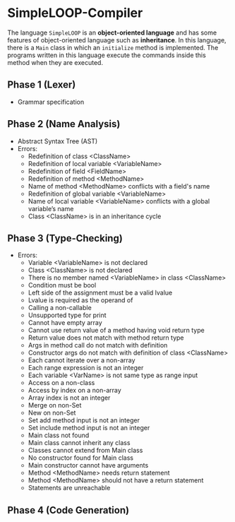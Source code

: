# SimpleLOOP-Compiler

The language `SimpleLOOP` is an **object-oriented language** and has some features of object-oriented language such as **inheritance**. In this language, there is a `Main` class in which an `initialize` method is implemented. The programs written in this language execute the commands inside this method when they are executed.
## Phase 1 (Lexer)
* Grammar specification

## Phase 2 (Name Analysis)
* Abstract Syntax Tree (AST)
* Errors:
  * Redefinition of class \<ClassName>
  * Redefinition of local variable \<VariableName>
  * Redefinition of field \<FieldName>
  * Redefinition of method \<MethodName>
  * Name of method \<MethodName> conflicts with a field's name
  * Redefinition of global variable \<VariableName>
  * Name of local variable \<VariableName> conflicts with a global variable’s name
  * Class \<ClassName> is in an inheritance cycle

## Phase 3 (Type-Checking)
* Errors:
  * Variable \<VariableName> is not declared
  * Class \<ClassName> is not declared
  * There is no member named \<VariableName> in class \<ClassName>
  * Condition must be bool
  * Left side of the assignment must be a valid lvalue
  * Lvalue is required as the operand of <OperatorName>
  * Calling a non-callable
  * Unsupported type for print
  * Cannot have empty array
  * Cannot use return value of a method having void return type
  * Return value does not match with method return type
  * Args in method call do not match with definition
  * Constructor args do not match with definition of class \<ClassName>
  * Each cannot iterate over a non-array
  * Each range expression is not an integer
  * Each variable \<VarName> is not same type as range input
  * Access on a non-class
  * Access by index on a non-array
  * Array index is not an integer
  *  Merge on non-Set
  *  New on non-Set
  *  Set add method input is not an integer
  *  Set include method input is not an integer
  *  Main class not found
  *  Main class cannot inherit any class
  *  Classes cannot extend from Main class
  *  No constructor found for Main class
  *  Main constructor cannot have arguments
  *  Method \<MethodName> needs return statement
  *  Method \<MethodName> should not have a return statement
  *  Statements are unreachable

## Phase 4 (Code Generation)
